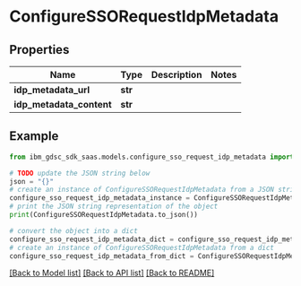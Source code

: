 # ConfigureSSORequestIdpMetadata


## Properties

Name | Type | Description | Notes
------------ | ------------- | ------------- | -------------
**idp_metadata_url** | **str** |  | 
**idp_metadata_content** | **str** |  | 

## Example

```python
from ibm_gdsc_sdk_saas.models.configure_sso_request_idp_metadata import ConfigureSSORequestIdpMetadata

# TODO update the JSON string below
json = "{}"
# create an instance of ConfigureSSORequestIdpMetadata from a JSON string
configure_sso_request_idp_metadata_instance = ConfigureSSORequestIdpMetadata.from_json(json)
# print the JSON string representation of the object
print(ConfigureSSORequestIdpMetadata.to_json())

# convert the object into a dict
configure_sso_request_idp_metadata_dict = configure_sso_request_idp_metadata_instance.to_dict()
# create an instance of ConfigureSSORequestIdpMetadata from a dict
configure_sso_request_idp_metadata_from_dict = ConfigureSSORequestIdpMetadata.from_dict(configure_sso_request_idp_metadata_dict)
```
[[Back to Model list]](../README.md#documentation-for-models) [[Back to API list]](../README.md#documentation-for-api-endpoints) [[Back to README]](../README.md)


